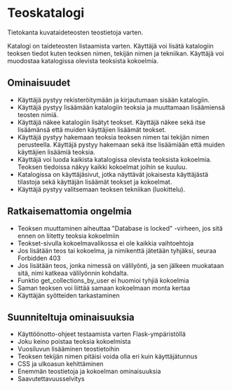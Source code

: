 # Teoskatalogi
Tietokanta kuvataideteosten teostietoja varten.

Katalogi on taideteosten listaamista varten. Käyttäjä voi lisätä katalogiin
teoksen tiedot kuten teoksen nimen, tekijän nimen ja tekniikan. Käyttäjä
voi muodostaa katalogissa olevista teoksista kokoelmia.

## Ominaisuudet
* Käyttäjä pystyy rekisteröitymään ja kirjautumaan sisään katalogiin.
* Käyttäjä pystyy lisäämään katalogiin teoksia ja muuttamaan lisäämiensä teosten
nimiä.
* Käyttäjä näkee katalogiin lisätyt teokset. Käyttäjä näkee sekä itse 
lisäämänsä että muiden käyttäjien lisäämät teokset.
* Käyttäjä pystyy hakemaan teoksia teoksen nimen tai tekijän nimen perusteella. 
Käyttäjä pystyy hakemaan sekä itse lisäämiään että muiden käyttäjien lisäämiä 
teoksia.
* Käyttäjä voi luoda kaikista katalogissa olevista teoksista kokoelmia. Teoksen
tiedoissa näkyy kaikki kokoelmat joihin se kuuluu.
* Katalogissa on käyttäjäsivut, jotka näyttävät jokaisesta käyttäjästä 
tilastoja sekä käyttäjän lisäämät teokset ja kokoelmat.
* Käyttäjä pystyy valitsemaan teoksen tekniikan (luokittelu).

## Ratkaisemattomia ongelmia
* Teoksen muuttaminen aiheuttaa "Database is locked" -virheen, jos sitä ennen on liitetty teoksia kokoelmiin
* Teokset-sivulla kokoelmavalikossa ei ole kaikkia vaihtoehtoja
* Jos lisätään teos tai kokoelma, ja nimikenttä jätetään tyhjäksi, seuraa Forbidden 403
* Jos lisätään teos, jonka nimessä on välilyönti, ja sen jälkeen muokataan sitä,
nimi katkeaa välilyönnin kohdalta.
* Funktio get_collections_by_user ei huomioi tyhjiä kokoelmia
* Saman teoksen voi liittää samaan kokoelmaan monta kertaa
* Käyttäjän syötteiden tarkastaminen

## Suunniteltuja ominaisuuksia
* Käyttöönotto-ohjeet testaamista varten Flask-ympäristöllä
* Joku keino poistaa teoksia kokoelmista
* Vuosiluvun lisääminen teostietoihin
* Teoksen tekijän nimen pitäisi voida olla eri kuin käyttäjätunnus
* CSS ja ulkoasun kehittäminen
* Enemmän teostietoja ja kokoelman ominaisuuksia
* Saavutettavuusselvitys
